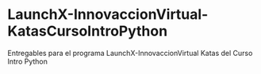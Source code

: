 # LaunchX-InnovaccionVirtual-KatasCursoIntroPython
Entregables para el programa LaunchX-InnovaccionVirtual
Katas del Curso  Intro Python

